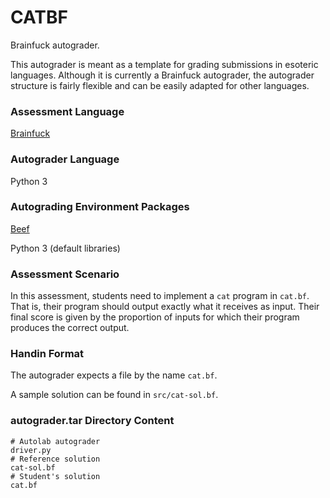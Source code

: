 # CATBF

Brainfuck autograder.

This autograder is meant as a template for grading submissions in esoteric languages. Although it is currently a Brainfuck autograder, the autograder structure is fairly flexible and can be easily adapted for other languages.

### Assessment Language
[Brainfuck](https://en.wikipedia.org/wiki/Brainfuck)

### Autograder Language
Python 3

### Autograding Environment Packages
[Beef](https://github.com/andreabolognani/beef)

Python 3 (default libraries)

### Assessment Scenario
In this assessment, students need to implement a `cat` program in `cat.bf`. That is, their program should output exactly what it receives as input. Their final score is given by the proportion of inputs for which their program produces the correct output.

### Handin Format
The autograder expects a file by the name `cat.bf`.

A sample solution can be found in `src/cat-sol.bf`.

### autograder.tar Directory Content
```
# Autolab autograder
driver.py
# Reference solution
cat-sol.bf
# Student's solution
cat.bf
```